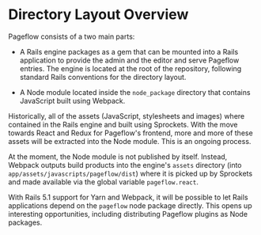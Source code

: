 # Directory Layout Overview

Pageflow consists of a two main parts:

* A Rails engine packages as a gem that can be mounted into a Rails
  application to provide the admin and the editor and serve Pageflow
  entries. The engine is located at the root of the repository,
  following standard Rails conventions for the directory layout.

* A Node module located inside the `node_package` directory that
  contains JavaScript built using Webpack.

Historically, all of the assets (JavaScript, stylesheets and images)
where contained in the Rails engine and built using Sprockets. With
the move towards React and Redux for Pageflow's frontend, more and
more of these assets will be extracted into the Node module. This is
an ongoing process.

At the moment, the Node module is not published by itself. Instead,
Webpack outputs build products into the engine's `assets` directory
(into `app/assets/javascripts/pageflow/dist`) where it is picked up by
Sprockets and made available via the global variable `pageflow.react`.

With Rails 5.1 support for Yarn and Webpack, it will be possible to
let Rails applications depend on the `pageflow` node package
directly. This opens up interesting opportunities, including
distributing Pageflow plugins as Node packages.
